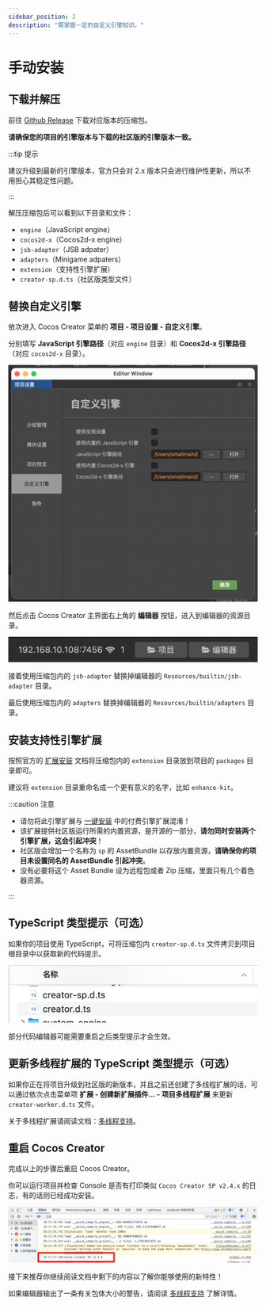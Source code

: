 ```yaml
---
sidebar_position: 2
description: "需掌握一定的自定义引擎知识。"
---
```


# 手动安装

## 下载并解压

前往 [Github Release](https://github.com/smallmain/cocos-enhance-kit/releases) 下载对应版本的压缩包。

**请确保您的项目的引擎版本与下载的社区版的引擎版本一致。**

:::tip 提示

建议升级到最新的引擎版本，官方只会对 2.x 版本只会进行维护性更新，所以不用担心其稳定性问题。

:::

解压压缩包后可以看到以下目录和文件：

- `engine`（JavaScript engine）
- `cocos2d-x`（Cocos2d-x engine）
- `jsb-adapter`（JSB adpater）
- `adapters`（Minigame adpaters）
- `extension`（支持性引擎扩展）
- `creator-sp.d.ts`（社区版类型文件）

## 替换自定义引擎

依次进入 Cocos Creator 菜单的 **项目 - 项目设置 - 自定义引擎**。

分别填写 **JavaScript 引擎路径**（对应 `engine` 目录）和 **Cocos2d-x 引擎路径**（对应 `cocos2d-x` 目录）。

![custom-engine](./assets/custom-engine.png)

然后点击 Cocos Creator 主界面右上角的 **编辑器** 按钮，进入到编辑器的资源目录。

![ide-cocos-path](./assets//ide-cocos-path.png)

接着使用压缩包内的 `jsb-adapter` 替换掉编辑器的 `Resources/builtin/jsb-adapter` 目录。

最后使用压缩包内的 `adapters` 替换掉编辑器的 `Resources/builtin/adapters` 目录。

## 安装支持性引擎扩展

按照官方的 [扩展安装](https://docs.cocos.com/creator/2.4/manual/zh/extension/install-and-share.html) 文档将压缩包内的 `extension` 目录放到项目的 `packages` 目录即可。

建议将 `extension` 目录重命名成一个更有意义的名字，比如 `enhance-kit`。

:::caution 注意

- 请勿将此引擎扩展与 [一键安装](./installation-auto) 中的付费引擎扩展混淆！
- 该扩展提供社区版运行所需的内置资源，是开源的一部分，**请勿同时安装两个引擎扩展，这会引起冲突**！
- 社区版会增加一个名称为 `sp` 的 AssetBundle 以存放内置资源，**请确保你的项目未设置同名的 AssetBundle 引起冲突**。
- 没有必要将这个 Asset Bundle 设为远程包或者 Zip 压缩，里面只有几个着色器资源。

:::

## TypeScript 类型提示（可选）

如果你的项目使用 TypeScript，可将压缩包内 `creator-sp.d.ts` 文件拷贝到项目根目录中以获取新的代码提示。

![dts](assets/dts.png)

部分代码编辑器可能需要重启之后类型提示才会生效。

## 更新多线程扩展的 TypeScript 类型提示（可选）

如果你正在将项目升级到社区版的新版本，并且之前还创建了多线程扩展的话，可以通过依次点击菜单项 **扩展 - 创建新扩展插件... - 项目多线程扩展** 来更新 `creator-worker.d.ts` 文件。

关于多线程扩展请阅读文档：[多线程支持](../user-guide/multithread/thread-intro)。

## 重启 Cocos Creator

完成以上的步骤后重启 Cocos Creator。

你可以运行项目并检查 Console 是否有打印类似 `Cocos Creator SP v2.4.x` 的日志，有的话则已经成功安装。

![installedconsole](./assets/installed-console.png)

接下来推荐你继续阅读文档中剩下的内容以了解你能够使用的新特性！

如果编辑器输出了一条有关包体大小的警告，请阅读 [多线程支持](../user-guide/multithread/thread-intro#注意事项) 了解详情。
